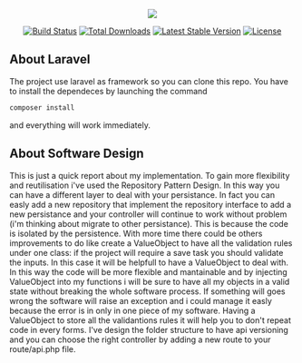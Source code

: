 <p align="center"><img src="https://laravel.com/assets/img/components/logo-laravel.svg"></p>

<p align="center">
<a href="https://travis-ci.org/laravel/framework"><img src="https://travis-ci.org/laravel/framework.svg" alt="Build Status"></a>
<a href="https://packagist.org/packages/laravel/framework"><img src="https://poser.pugx.org/laravel/framework/d/total.svg" alt="Total Downloads"></a>
<a href="https://packagist.org/packages/laravel/framework"><img src="https://poser.pugx.org/laravel/framework/v/stable.svg" alt="Latest Stable Version"></a>
<a href="https://packagist.org/packages/laravel/framework"><img src="https://poser.pugx.org/laravel/framework/license.svg" alt="License"></a>
</p>

## About Laravel

The project use laravel as framework so you can clone this repo. You have to install the dependeces by launching the command
```sh
composer install
```
and everything will work immediately.

## About Software Design
This is just a quick report about my implementation.
To gain more flexibility and reutilisation i've used the Repository Pattern Design. In this way you can have a different layer to deal with your persistance. In fact you can easly add a new repository that implement the repository interface to add a new persistance and your controller will continue to work without problem  (i'm thinking about migrate to other persistance). This is because the code is isolated by the persistence.
With more time there could be others improvements to do like create a ValueObject to have all the validation rules under one class: if the project will require a save task you should validate the inputs. In this case it will be helpfull to have a ValueObject to deal with. In this way the code will be more flexible and mantainable and by injecting ValueObject into my functions i will be sure to have all my objects in a valid state without breaking the whole software process. If something will goes wrong the software will raise an exception and i could manage it easly because the error is in only in one piece of my software. Having a ValueObject to store all the validantions rules it will help you to don't repeat code in every forms.
I've design the folder structure to have api versioning and you can choose the right controller by adding a new route to your route/api.php file.



